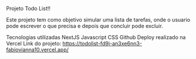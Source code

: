 Projeto  Todo List!!

Este projeto tem como objetivo simular uma lista de tarefas, onde o usuario  pode escrever o que precisa e depois que concluir
pode excluir.

Tecnologias utilizadas
NextJS
Javascript
CSS
Github
Deploy realizado na Vercel
Link do projeto: https://todolist-fd9i-an3xe6nn3-fabiovianna10.vercel.app/
